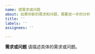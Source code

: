 ```yaml
---
name: 提需求或问题
about: 如果你新的需求和问题，需要进一步的分析
title: ''
labels: ''
assignees: ''

---
```


**需求或问题**
请描述具体的需求或问题。
